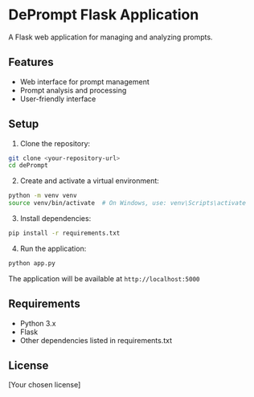 # DePrompt Flask Application

A Flask web application for managing and analyzing prompts.

## Features

- Web interface for prompt management
- Prompt analysis and processing
- User-friendly interface

## Setup

1. Clone the repository:
```bash
git clone <your-repository-url>
cd dePrompt
```

2. Create and activate a virtual environment:
```bash
python -m venv venv
source venv/bin/activate  # On Windows, use: venv\Scripts\activate
```

3. Install dependencies:
```bash
pip install -r requirements.txt
```

4. Run the application:
```bash
python app.py
```

The application will be available at `http://localhost:5000`

## Requirements

- Python 3.x
- Flask
- Other dependencies listed in requirements.txt

## License

[Your chosen license] 